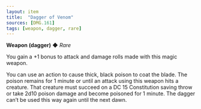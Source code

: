 ```yaml
---
layout: item
title:  "Dagger of Venom"
sources: [DMG.161]
tags: [weapon, dagger, rare]
---
```


**Weapon (dagger)** ◆ *Rare*

You gain a +1 bonus to attack and damage rolls made with this magic weapon.

You can use an action to cause thick, black poison to coat the blade. The poison remains for 1 minute or until an attack using this weapon hits a creature. That creature must succeed on a DC 15 Constitution saving throw or take 2d10 poison damage and become poisoned for 1 minute. The dagger can’t be used this way again until the next dawn.